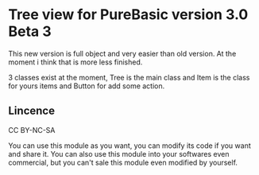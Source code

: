 # Tree view for PureBasic version 3.0 Beta 3
This new version is full object and very easier than old version. At the moment i think that is more less finished.

3 classes exist at the moment, Tree is the main class and Item is the class for yours items and Button for add some action.

## Lincence
CC BY-NC-SA

You can use this module as you want, you can modify its code if you want and share it. You can also use this module into your softwares even commercial, but you can't sale this module even modified by yourself.
